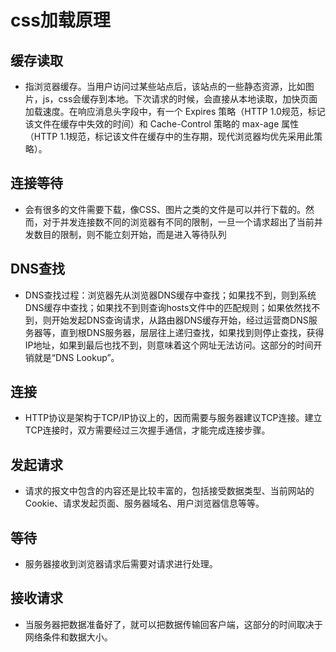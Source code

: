 # css加载原理

## 缓存读取
* 指浏览器缓存。当用户访问过某些站点后，该站点的一些静态资源，比如图片，js，css会缓存到本地。下次请求的时候，会直接从本地读取，加快页面加载速度。在响应消息头字段中，有一个 Expires 策略（HTTP 1.0规范，标记该文件在缓存中失效的时间）和 Cache-Control 策略的 max-age 属性（HTTP 1.1规范，标记该文件在缓存中的生存期，现代浏览器均优先采用此策略）。

## 连接等待
* 会有很多的文件需要下载，像CSS、图片之类的文件是可以并行下载的。然而，对于并发连接数不同的浏览器有不同的限制，一旦一个请求超出了当前并发数目的限制，则不能立刻开始，而是进入等待队列

## DNS查找
* DNS查找过程：浏览器先从浏览器DNS缓存中查找；如果找不到，则到系统DNS缓存中查找；如果找不到则查询hosts文件中的匹配规则；如果依然找不到，则开始发起DNS查询请求，从路由器DNS缓存开始，经过运营商DNS服务器等，直到根DNS服务器，层层往上递归查找，如果找到则停止查找，获得IP地址，如果到最后也找不到，则意味着这个网址无法访问。这部分的时间开销就是“DNS Lookup”。

## 连接
* HTTP协议是架构于TCP/IP协议上的，因而需要与服务器建议TCP连接。建立TCP连接时，双方需要经过三次握手通信，才能完成连接步骤。

## 发起请求
* 请求的报文中包含的内容还是比较丰富的，包括接受数据类型、当前网站的Cookie、请求发起页面、服务器域名、用户浏览器信息等等。

## 等待
* 服务器接收到浏览器请求后需要对请求进行处理。

## 接收请求
* 当服务器把数据准备好了，就可以把数据传输回客户端，这部分的时间取决于网络条件和数据大小。